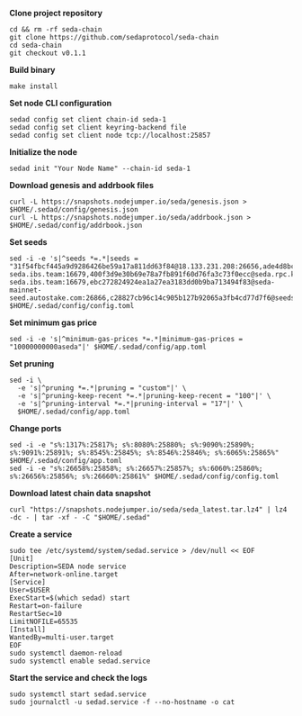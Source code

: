 **Clone project repository**
```
cd && rm -rf seda-chain
git clone https://github.com/sedaprotocol/seda-chain
cd seda-chain
git checkout v0.1.1
```
**Build binary**
```
make install
```

**Set node CLI configuration**
```
sedad config set client chain-id seda-1
sedad config set client keyring-backend file
sedad config set client node tcp://localhost:25857
```

**Initialize the node**
```
sedad init "Your Node Name" --chain-id seda-1
```

**Download genesis and addrbook files**
```
curl -L https://snapshots.nodejumper.io/seda/genesis.json > $HOME/.sedad/config/genesis.json
curl -L https://snapshots.nodejumper.io/seda/addrbook.json > $HOME/.sedad/config/addrbook.json
```

**Set seeds**
```
sed -i -e 's|^seeds *=.*|seeds = "31f54fbcf445a9d9286426be59a17a811dd63f84@18.133.231.208:26656,ade4d8bc8cbe014af6ebdf3cb7b1e9ad36f412c0@seeds.polkachu.com:25856,cec848e7d4c5a7ae305b27cda133d213435c110f@seed-seda.ibs.team:16679,400f3d9e30b69e78a7fb891f60d76fa3c73f0ecc@seda.rpc.kjnodes.com:17359,20e1000e88125698264454a884812746c2eb4807@seeds.lavenderfive.com:25856,cec848e7d4c5a7ae305b27cda133d213435c110f@seed-seda.ibs.team:16679,ebc272824924ea1a27ea3183dd0b9ba713494f83@seda-mainnet-seed.autostake.com:26866,c28827cb96c14c905b127b92065a3fb4cd77d7f6@seeds.whispernode.com:25856,b85358e035343a3b15e77e1102857dcdaf70053b@seeds.bluestake.net:24656,31f54fbcf445a9d9286426be59a17a811dd63f84@18.133.231.208:26656"|' $HOME/.sedad/config/config.toml
```

**Set minimum gas price**
```
sed -i -e 's|^minimum-gas-prices *=.*|minimum-gas-prices = "10000000000aseda"|' $HOME/.sedad/config/app.toml
```

**Set pruning**
```
sed -i \
  -e 's|^pruning *=.*|pruning = "custom"|' \
  -e 's|^pruning-keep-recent *=.*|pruning-keep-recent = "100"|' \
  -e 's|^pruning-interval *=.*|pruning-interval = "17"|' \
  $HOME/.sedad/config/app.toml
```

**Change ports**
```
sed -i -e "s%:1317%:25817%; s%:8080%:25880%; s%:9090%:25890%; s%:9091%:25891%; s%:8545%:25845%; s%:8546%:25846%; s%:6065%:25865%" $HOME/.sedad/config/app.toml
sed -i -e "s%:26658%:25858%; s%:26657%:25857%; s%:6060%:25860%; s%:26656%:25856%; s%:26660%:25861%" $HOME/.sedad/config/config.toml
```

**Download latest chain data snapshot**
```
curl "https://snapshots.nodejumper.io/seda/seda_latest.tar.lz4" | lz4 -dc - | tar -xf - -C "$HOME/.sedad"
```

**Create a service**
```
sudo tee /etc/systemd/system/sedad.service > /dev/null << EOF
[Unit]
Description=SEDA node service
After=network-online.target
[Service]
User=$USER
ExecStart=$(which sedad) start
Restart=on-failure
RestartSec=10
LimitNOFILE=65535
[Install]
WantedBy=multi-user.target
EOF
sudo systemctl daemon-reload
sudo systemctl enable sedad.service
```

**Start the service and check the logs**
```
sudo systemctl start sedad.service
sudo journalctl -u sedad.service -f --no-hostname -o cat
```
